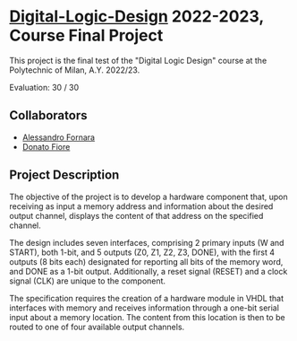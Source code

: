 
# [Digital-Logic-Design](https://www11.ceda.polimi.it/schedaincarico/schedaincarico/controller/scheda_pubblica/SchedaPublic.do?&evn_default=evento&c_classe=788722&polij_device_category=DESKTOP&__pj0=0&__pj1=9cc3f34aabe22aeab794c35ef361f0cf) 2022-2023, Course Final Project

This project is the final test of the "Digital Logic Design" course at the Polytechnic of Milan, A.Y. 2022/23.

Evaluation: 30 / 30

## Collaborators 
- [Alessandro Fornara](https://github.com/AlessandroFornara)
- [Donato Fiore](https://github.com/DoneyMoney)


## Project Description
The objective of the project is to develop a hardware component that, upon receiving as input a memory address and information about the desired output channel, displays the content of that address on the specified channel.

The design includes seven interfaces, comprising 2 primary inputs (W and START), both 1-bit, and 5 outputs (Z0, Z1, Z2, Z3, DONE), with the first 4 outputs (8 bits each) designated for reporting all bits of the memory word, and DONE as a 1-bit output. Additionally, a reset signal (RESET) and a clock signal (CLK) are unique to the component.

The specification requires the creation of a hardware module in VHDL that interfaces with memory and receives information through a one-bit serial input about a memory location. The content from this location is then to be routed to one of four available output channels.
